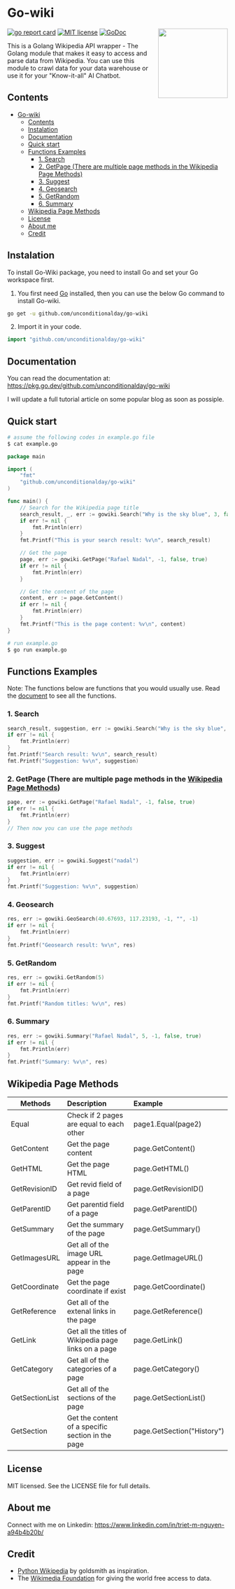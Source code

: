 # Go-wiki

<img align="right" width="159px" src="https://upload.wikimedia.org/wikipedia/en/8/80/Wikipedia-logo-v2.svg">

[![go report card](https://goreportcard.com/badge/github.com/unconditionalday/go-wiki "go report card")](https://goreportcard.com/report/github.com/unconditionalday/go-wiki)
[![MIT license](https://img.shields.io/badge/license-MIT-brightgreen.svg)](https://opensource.org/licenses/MIT)
[![GoDoc](https://godoc.org/github.com/unconditionalday/go-wiki?status.svg)](https://pkg.go.dev/github.com/unconditionalday/go-wiki)

This is a Golang Wikipedia API wrapper - The Golang module that makes it easy to access and parse data from Wikipedia. You can use this module to crawl data for your data warehouse or use it for your "Know-it-all" AI Chatbot.

## Contents

- [Go-wiki](#go-wiki)
  - [Contents](#contents)
  - [Instalation](#instalation)
  - [Documentation](#documentation)
  - [Quick start](#quick-start)
  - [Functions Examples](#functions-examples)
    - [1. Search](#1-search)
    - [2. GetPage (There are multiple page methods in the Wikipedia Page Methods)](#2-getpage-there-are-multiple-page-methods-in-the-wikipedia-page-methods)
    - [3. Suggest](#3-suggest)
    - [4. Geosearch](#4-geosearch)
    - [5. GetRandom](#5-getrandom)
    - [6. Summary](#6-summary)
  - [Wikipedia Page Methods](#wikipedia-page-methods)
  - [License](#license)
  - [About me](#about-me)
  - [Credit](#credit)

## Instalation

To install Go-Wiki package, you need to install Go and set your Go workspace first.
1. You first need [Go](https://golang.org/) installed, then you can use the below Go command to install Go-wiki.
```sh
go get -u github.com/unconditionalday/go-wiki
```
2. Import it in your code.
```go
import "github.com/unconditionalday/go-wiki"
```

## Documentation

You can read the documentation at: <https://pkg.go.dev/github.com/unconditionalday/go-wiki> 

I will update a full tutorial article on some popular blog as soon as possiple.

## Quick start

```sh
# assume the following codes in example.go file
$ cat example.go
```

```go
package main

import (
    "fmt"
    "github.com/unconditionalday/go-wiki"
)

func main() {
    // Search for the Wikipedia page title
    search_result, _, err := gowiki.Search("Why is the sky blue", 3, false)
    if err != nil {
        fmt.Println(err)
    }
    fmt.Printf("This is your search result: %v\n", search_result)

    // Get the page
    page, err := gowiki.GetPage("Rafael Nadal", -1, false, true)
    if err != nil {
        fmt.Println(err)
    }

    // Get the content of the page
    content, err := page.GetContent()
    if err != nil {
        fmt.Println(err)
    }
    fmt.Printf("This is the page content: %v\n", content)
}
```

```sh
# run example.go
$ go run example.go
```

## Functions Examples

Note: The functions below are functions that you would usually use. Read the [document](https://pkg.go.dev/github.com/unconditionalday/go-wiki) to see all the functions.

### 1. Search
```go
search_result, suggestion, err := gowiki.Search("Why is the sky blue", 3, true)
if err != nil {
    fmt.Println(err)
}
fmt.Printf("Search result: %v\n", search_result)
fmt.Printf("Suggestion: %v\n", suggestion)
```

### 2. GetPage (There are multiple page methods in the [Wikipedia Page Methods](#wikipedia-page-methods))
```go
page, err := gowiki.GetPage("Rafael Nadal", -1, false, true)
if err != nil {
    fmt.Println(err)
}
// Then now you can use the page methods
```

### 3. Suggest
```go
suggestion, err := gowiki.Suggest("nadal")
if err != nil {
    fmt.Println(err)
}
fmt.Printf("Suggestion: %v\n", suggestion)
```

### 4. Geosearch
```go
res, err := gowiki.GeoSearch(40.67693, 117.23193, -1, "", -1)
if err != nil {
    fmt.Println(err)
}
fmt.Printf("Geosearch result: %v\n", res)
```

### 5. GetRandom
```go
res, err := gowiki.GetRandom(5)
if err != nil {
    fmt.Println(err)
}
fmt.Printf("Random titles: %v\n", res)
```

### 6. Summary
```go
res, err := gowiki.Summary("Rafael Nadal", 5, -1, false, true)
if err != nil {
    fmt.Println(err)
}
fmt.Printf("Summary: %v\n", res)
```

## Wikipedia Page Methods

| Methods        | Description                                          | Example                    |
| -------------- | :--------------------------------------------------- | :------------------------- |
| Equal          | Check if 2 pages are equal to each other             | page1.Equal(page2)         |
| GetContent     | Get the page content                                 | page.GetContent()          |
| GetHTML        | Get the page HTML                                    | page.GetHTML()             |
| GetRevisionID  | Get revid field of a page                            | page.GetRevisionID()       |
| GetParentID    | Get parentid field of a page                         | page.GetParentID()         |
| GetSummary     | Get the summary of the page                          | page.GetSummary()          |
| GetImagesURL   | Get all of the image URL appear in the page          | page.GetImageURL()         |
| GetCoordinate  | Get the page coordinate if exist                     | page.GetCoordinate()       |
| GetReference   | Get all of the extenal links in the page             | page.GetReference()        |
| GetLink        | Get all the titles of Wikipedia page links on a page | page.GetLink()             |
| GetCategory    | Get all of the categories of a page                  | page.GetCategory()         |
| GetSectionList | Get all of the sections of the page                  | page.GetSectionList()      |
| GetSection     | Get the content of a specific section in the page    | page.GetSection("History") |

## License

MIT licensed. See the LICENSE file for full details.

## About me

Connect with me on Linkedin: <https://www.linkedin.com/in/triet-m-nguyen-a94b4b20b/>

## Credit

- [Python Wikipedia](https://github.com/goldsmith/Wikipedia) by goldsmith as inspiration.
- The [Wikimedia Foundation](https://wikimediafoundation.org/) for giving the world free access to data.
